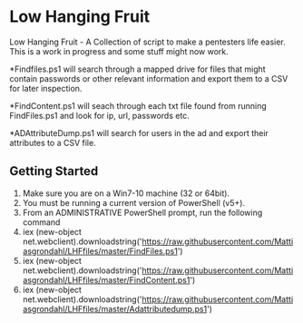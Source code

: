 # Low Hanging Fruit 
Low Hanging Fruit - A Collection of script to make a pentesters life easier.
This is a work in progress and some stuff might now work.

*Findfiles.ps1 will search through a mapped drive for files that might contain passwords or other relevant information and export them to a CSV for later inspection.

*FindContent.ps1 will seach through each txt file found from running FindFiles.ps1 and look for ip, url, passwords etc.

*ADAttributeDump.ps1 will search for users in the ad and export their attributes to a CSV file.

## Getting Started

1. Make sure you are on a Win7-10 machine (32 or 64bit).
2. You must be running a current version of PowerShell (v5+).
3. From an ADMINISTRATIVE PowerShell prompt, run the following command
4. iex (new-object net.webclient).downloadstring('https://raw.githubusercontent.com/Mattiasgrondahl/LHFfiles/master/FindFiles.ps1')
5. iex (new-object net.webclient).downloadstring('https://raw.githubusercontent.com/Mattiasgrondahl/LHFfiles/master/FindContent.ps1')
6. iex (new-object net.webclient).downloadstring('https://raw.githubusercontent.com/Mattiasgrondahl/LHFfiles/master/Adattributedump.ps1')

